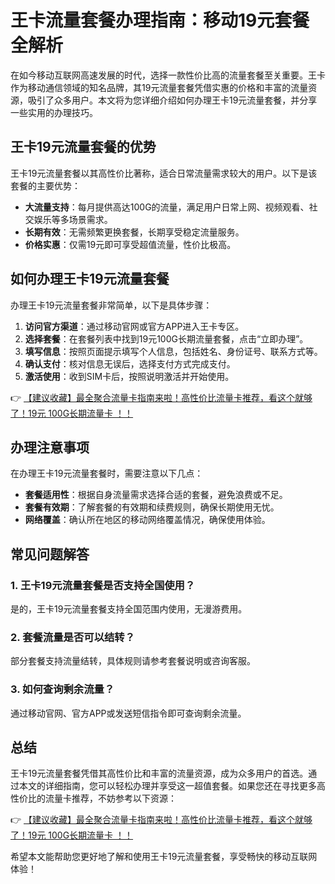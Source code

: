 # 王卡流量套餐办理指南：移动19元套餐全解析

在如今移动互联网高速发展的时代，选择一款性价比高的流量套餐至关重要。王卡作为移动通信领域的知名品牌，其19元流量套餐凭借实惠的价格和丰富的流量资源，吸引了众多用户。本文将为您详细介绍如何办理王卡19元流量套餐，并分享一些实用的办理技巧。

## 王卡19元流量套餐的优势

王卡19元流量套餐以其高性价比著称，适合日常流量需求较大的用户。以下是该套餐的主要优势：

- **大流量支持**：每月提供高达100G的流量，满足用户日常上网、视频观看、社交娱乐等多场景需求。
- **长期有效**：无需频繁更换套餐，长期享受稳定流量服务。
- **价格实惠**：仅需19元即可享受超值流量，性价比极高。

## 如何办理王卡19元流量套餐

办理王卡19元流量套餐非常简单，以下是具体步骤：

1. **访问官方渠道**：通过移动官网或官方APP进入王卡专区。
2. **选择套餐**：在套餐列表中找到19元100G长期流量套餐，点击“立即办理”。
3. **填写信息**：按照页面提示填写个人信息，包括姓名、身份证号、联系方式等。
4. **确认支付**：核对信息无误后，选择支付方式完成支付。
5. **激活使用**：收到SIM卡后，按照说明激活并开始使用。

👉 [【建议收藏】最全聚合流量卡指南来啦！高性价比流量卡推荐，看这个就够了！19元 100G长期流量卡 ！！](https://bit.ly/Liuliangka)

## 办理注意事项

在办理王卡19元流量套餐时，需要注意以下几点：

- **套餐适用性**：根据自身流量需求选择合适的套餐，避免浪费或不足。
- **套餐有效期**：了解套餐的有效期和续费规则，确保长期使用无忧。
- **网络覆盖**：确认所在地区的移动网络覆盖情况，确保使用体验。

## 常见问题解答

### 1. 王卡19元流量套餐是否支持全国使用？

是的，王卡19元流量套餐支持全国范围内使用，无漫游费用。

### 2. 套餐流量是否可以结转？

部分套餐支持流量结转，具体规则请参考套餐说明或咨询客服。

### 3. 如何查询剩余流量？

通过移动官网、官方APP或发送短信指令即可查询剩余流量。

## 总结

王卡19元流量套餐凭借其高性价比和丰富的流量资源，成为众多用户的首选。通过本文的详细指南，您可以轻松办理并享受这一超值套餐。如果您还在寻找更多高性价比的流量卡推荐，不妨参考以下资源：

👉 [【建议收藏】最全聚合流量卡指南来啦！高性价比流量卡推荐，看这个就够了！19元 100G长期流量卡 ！！](https://bit.ly/Liuliangka)

希望本文能帮助您更好地了解和使用王卡19元流量套餐，享受畅快的移动互联网体验！